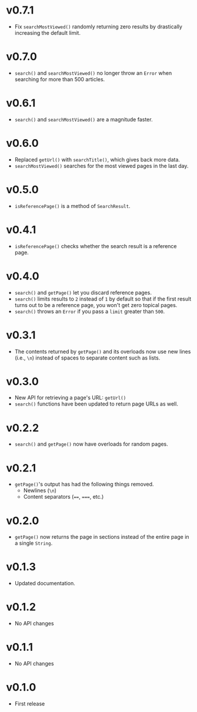 # v0.7.1

- Fix `searchMostViewed()` randomly returning zero results by drastically increasing the default limit.

# v0.7.0

- `search()` and `searchMostViewed()` no longer throw an `Error` when searching for more than 500 articles.

# v0.6.1

- `search()` and `searchMostViewed()` are a magnitude faster.

# v0.6.0

- Replaced `getUrl()` with `searchTitle()`, which gives back more data.
- `searchMostViewed()` searches for the most viewed pages in the last day.

# v0.5.0

- `isReferencePage()` is a method of `SearchResult`.

# v0.4.1

- `isReferencePage()` checks whether the search result is a reference page.

# v0.4.0

- `search()` and `getPage()` let you discard reference pages.
- `search()` limits results to `2` instead of `1` by default so that if the first result turns out to be a reference page, you won't get zero topical pages.
- `search()` throws an `Error` if you pass a `limit` greater than `500`.

# v0.3.1

- The contents returned by `getPage()` and its overloads now use new lines (i.e., `\n`) instead of spaces to separate content such as lists.

# v0.3.0

- New API for retrieving a page's URL: `getUrl()`
- `search()` functions have been updated to return page URLs as well.

# v0.2.2

- `search()` and `getPage()` now have overloads for random pages.

# v0.2.1

- `getPage()`'s output has had the following things removed.
    - Newlines (`\n`)
    - Content separators (`==`, `===`, etc.)

# v0.2.0

- `getPage()` now returns the page in sections instead of the entire page in a single `String`.

# v0.1.3

- Updated documentation.

# v0.1.2

- No API changes

# v0.1.1

- No API changes

# v0.1.0

- First release